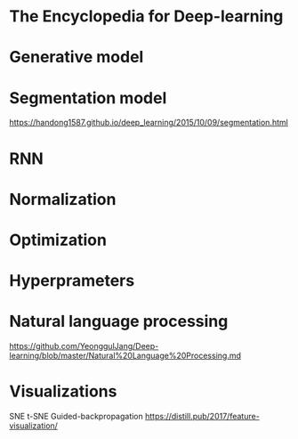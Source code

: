 # The Encyclopedia for Deep-learning 




# Generative model


# Segmentation model
https://handong1587.github.io/deep_learning/2015/10/09/segmentation.html

# RNN

# Normalization

# Optimization

# Hyperprameters

# Natural language processing
https://github.com/YeonggulJang/Deep-learning/blob/master/Natural%20Language%20Processing.md

            

# Visualizations
SNE
t-SNE
Guided-backpropagation
https://distill.pub/2017/feature-visualization/
